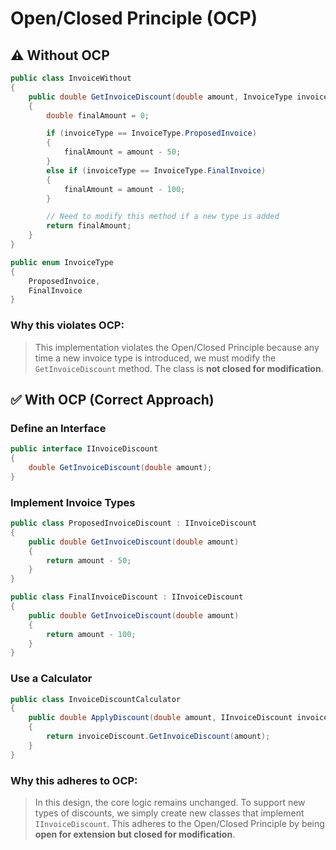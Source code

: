 # **O**pen/Closed Principle (OCP)

## ⚠️ Without OCP

```csharp
public class InvoiceWithout
{
    public double GetInvoiceDiscount(double amount, InvoiceType invoiceType)
    {
        double finalAmount = 0;

        if (invoiceType == InvoiceType.ProposedInvoice)
        {
            finalAmount = amount - 50;
        }
        else if (invoiceType == InvoiceType.FinalInvoice)
        {
            finalAmount = amount - 100;
        }

        // Need to modify this method if a new type is added
        return finalAmount;
    }
}

public enum InvoiceType
{
    ProposedInvoice,
    FinalInvoice
}
```


### Why this violates OCP:

> This implementation violates the Open/Closed Principle because any time a new invoice type is introduced, we must modify the `GetInvoiceDiscount` method. The class is **not closed for modification**.


## ✅ With OCP (Correct Approach)

### Define an Interface

```csharp
public interface IInvoiceDiscount
{
    double GetInvoiceDiscount(double amount);
}
```

### Implement Invoice Types

```csharp
public class ProposedInvoiceDiscount : IInvoiceDiscount
{
    public double GetInvoiceDiscount(double amount)
    {
        return amount - 50;
    }
}

public class FinalInvoiceDiscount : IInvoiceDiscount
{
    public double GetInvoiceDiscount(double amount)
    {
        return amount - 100;
    }
}
```

### Use a Calculator

```csharp
public class InvoiceDiscountCalculator
{
    public double ApplyDiscount(double amount, IInvoiceDiscount invoiceDiscount)
    {
        return invoiceDiscount.GetInvoiceDiscount(amount);
    }
}
```

### Why this adheres to OCP:

> In this design, the core logic remains unchanged. To support new types of discounts, we simply create new classes that implement `IInvoiceDiscount`. This adheres to the Open/Closed Principle by being **open for extension but closed for modification**.

